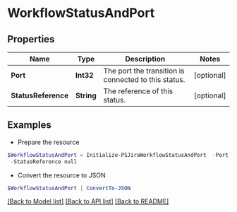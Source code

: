 # WorkflowStatusAndPort
## Properties

Name | Type | Description | Notes
------------ | ------------- | ------------- | -------------
**Port** | **Int32** | The port the transition is connected to this status. | [optional] 
**StatusReference** | **String** | The reference of this status. | [optional] 

## Examples

- Prepare the resource
```powershell
$WorkflowStatusAndPort = Initialize-PSJiraWorkflowStatusAndPort  -Port null `
 -StatusReference null
```

- Convert the resource to JSON
```powershell
$WorkflowStatusAndPort | ConvertTo-JSON
```

[[Back to Model list]](../README.md#documentation-for-models) [[Back to API list]](../README.md#documentation-for-api-endpoints) [[Back to README]](../README.md)

